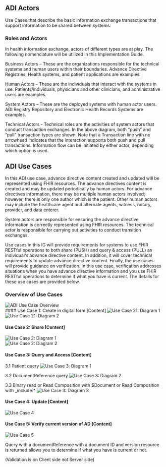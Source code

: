 ## ADI Actors
Use Cases that describe the basic information exchange transactions that support information to be shared between systems.

### Roles and Actors
<p>
In health information exchange, actors of different types are at play. The following nomenclature will be utilized in this Implementation Guide. 
</p>
<p>
Business Actors – These are the organizations responsible for the technical systems and human users within their boundaries.  Advance Directive Registries, Health systems, and patient applications are examples. 
</p>
<p>
Human Actors – These are the individuals that interact with the systems in use.  Patients/individuals, physicians and other clinicians, and administrative users are examples. 
</p>
<p>
System Actors – These are the deployed systems with human actor users.  ADI Registry Repository and Electronic Health Records Systems are examples. 
</p>
<p>
Technical Actors - Technical roles are the activities of system actors that conduct transaction exchanges.  In the above diagram, both “push” and “pull” transaction types are shown.  Note that a Transaction line with no arrowhead indicates that the interaction supports both push and pull transactions.  Information flow can be initiated by either actor, depending which option is used.
</p>


## ADI Use Cases
<p>
In this ADI use case, advance directive content created and updated will be represented using FHIR resources.  The advance directives content is created and may be updated periodically by human actors.  For advance directives information, there may be multiple human actors involved; however, there is only one author which is the patient.  Other human actors may include the healthcare agent and alternate agents, witness, notary, provider, and data enterer.  
</p>
<p>
System actors are responsible for ensuring the advance directive information is correctly represented using FHIR resources.  The technical actor is responsible for carrying out activities to conduct transition exchanges.  
</p>
<p>
Use cases in this IG will provide requirements for systems to use FHIR RESTful operations to both share (PUSH) and query & access (PULL) an individual's advance directive content.  In addition, it will cover technical requirements to update advance directive content.  Finally, the use cases will provide guidance on verification.  In this use case, verification addresses situations when you have advance directive information and you use FHIR RESTful operations to determine if what you have is current. The details for these use cases are provided below.  
</p>

### Overview of Use Cases

<img src="./ADI_use_case_overview.png" alt="ADI Use Case Overview"/>
<br clear="all" />
#### Use Case 1: Create in digital form [Content]
 <img src="./use_case_1_1.png" alt="Use Case 21: Diagram 1"/>
 <br clear="all" />
 <img src="./use_case_1_2.png" alt="Use Case 21: Diagram 2"/>
<br clear="all" />

#### Use Case 2: Share [Content]
<img src="./use_case_2_1.png" alt="Use Case 2: Diagram 1"/>
<br clear="all" />
<img src="./use_case_2_2.png" alt="Use Case 2: Diagram 2"/>
<br clear="all" />
 
#### Use Case 3: Query and Access [Content]
3.1 Patient query
<img src="./use_case_3_2.png" alt="Use Case 3: Diagram 1"/>
<br clear="all" />

3.2 DocumentReference query
<img src="./use_case_3_2.png" alt="Use Case 3: Diagram 2"/>
<br clear="all" />

3.3 Binary read or Read Composition with $Document or Read Composition with _include:*
 <img src="./use_case_3_3.png" alt="Use Case 3: Diagram 3"/>
 <br clear="all" />

#### Use Case 4: Update [Content]
 <img src="./use_case_4.png" alt="Use Case 4"/>
 <br clear="all" />

#### Use Case 5: Verify current version of AD [Content]
 <img src="./use_case_5.png" alt="Use Case 5"/>
 <br clear="all" />

Query with a documentReference with a document ID and version resource is returned allows you to determine if what you have is current or not. 

(Validation is on Client side not Server side)
